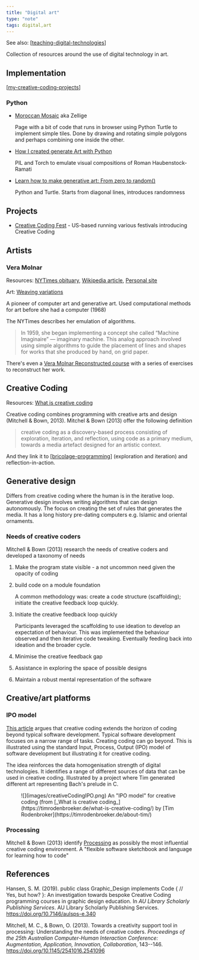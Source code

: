 ```yaml
---
title: "Digital art"
type: "note"
tags: digital,art
---
```


See also: [[teaching-digital-technologies]]

Collection of resources around the use of digital technology in art.

## Implementation

[[my-creative-coding-projects]]

### Python

- [Moroccan Mosaic](https://www.101computing.net/moroccan-mosaic/) aka Zellige

    Page with a bit of code that runs in browser using Python Turtle to implement simple tiles. Done by drawing and rotating simple polygons and perhaps combining one inside the other.

- [How I created generate Art with Python](https://towardsdatascience.com/how-i-created-generative-art-with-python-that-10000-dall-e-credits-could-not-buy-fcf804b61437)

    PIL and Torch to emulate visual compositions of Roman Haubenstock-Ramati

- [Learn how to make generative art: From zero to random()](https://spin.atomicobject.com/2021/12/14/generative-art-zero-random/)

    Python and Turtle. Starts from diagonal lines, introduces randomness

## Projects

- [Creative Coding Fest](https://ccfest.rocks/) - US-based running various festivals introducing Creative Coding

## Artists

### Vera Molnar

Resources: [NYTimes obituary](https://www.nytimes.com/2023/12/15/arts/vera-molnar-dead.html), [Wikipedia article](https://www.nytimes.com/2023/12/15/arts/vera-molnar-dead.html), [Personal site](http://www.veramolnar.com/)

Art: [Weaving variations](https://www.holo.mg/dossiers/vera-molnar-weaving-variations/)

A pioneer of computer art and generative art. Used computational methods for art before she had a computer (1968)

The NYTimes describes her emulation of algorithms. 

> In 1959, she began implementing a concept she called “Machine Imaginaire” — imaginary machine. This analog approach involved using simple algorithms to guide the placement of lines and shapes for works that she produced by hand, on grid paper.

There's even a [Vera Molnar Reconstructed course](https://timrodenbroeker.de/courses/molnar/) with a series of exercises to reconstruct her work.

## Creative Coding

Resources: [What is creative coding](https://timrodenbroeker.de/what-is-creative-coding/)

Creative coding combines programming with creative arts and design (Mitchell & Bown, 2013). Mitchel & Bown (2013) offer the following definition

> creative coding as a discovery-based process consisting of exploration, iteration, and reflection, using code as a primary medium, towards a media artefact designed for an artistic context.

And they link it to [[bricolage-programming]] (exploration and iteration) and reflection-in-action.

## Generative design

Differs from creative coding where the human is in the iterative loop. Generative design involves writing algorithms that can design autonomously. The focus on creating the set of rules that generates the media. It has a long history pre-dating computers e.g. Islamic and oriental ornaments.

### Needs of creative coders

Mitchell & Bown (2013) research the needs of creative coders and developed a taxonomy of needs

1. Make the program state visible - a not uncommon need given the opacity of coding
2. build code on a module foundation 

    A common methodology was: create a code structure (scaffolding); initiate the creative feedback loop quickly.

3. Initiate the creative feedback loop quickly

    Participants leveraged the scaffolding to use ideation to develop an expectation of behaviour. This was implemented the behaviour observed and then iterative code tweaking. Eventually feeding back into ideation and the broader cycle.

4. Minimise the creative feedback gap
5. Assistance in exploring the space of possible designs
6. Maintain a robust mental representation of the software

## Creative/art platforms

### IPO model

[This article](https://timrodenbroeker.de/what-is-creative-coding/) argues that creative coding extends the horizon of coding beyond typical software development. Typical software development focuses on a narrow range of tasks. Creating coding can go beyond. This is illustrated using the standard Input, Process, Output (IPO) model of software development but illustrating it for creative coding.

The idea reinforces the data homogenisation strength of digital technologies. It identifies a range of different sources of data that can be used in creative coding. Illustrated by a project where Tim generated different art representing Bach's prelude in C.

<figure markdown>
![](images/creativeCodingIPO.png)
<caption>An "IPO model" for creative coding (from [_What is creative coding_](https://timrodenbroeker.de/what-is-creative-coding/) by [Tim Rodenbroker](https://timrodenbroeker.de/about-tim/)</caption>
</figure>

### Processing

Mitchell & Bown (2013) identify [Processing](https://www.processing.org/) as possibly the most influential creative coding environment. A "flexible software sketchbook and language for learning how to code"

## References

Hansen, S. M. (2019). public class Graphic\_Design implements Code { // Yes, but how? }: An investigation towards bespoke Creative Coding programming courses in graphic design education. In *AU Library Scholarly Publishing Services*. AU Library Scholarly Publishing Services. <https://doi.org/10.7146/aulsps-e.340>

Mitchell, M. C., & Bown, O. (2013). Towards a creativity support tool in processing: Understanding the needs of creative coders. *Proceedings of the 25th Australian Computer-Human Interaction Conference: Augmentation, Application, Innovation, Collaboration*, 143--146. <https://doi.org/10.1145/2541016.2541096>

[//begin]: # "Autogenerated link references for markdown compatibility"
[teaching-digital-technologies]: teaching-digital-technologies "Teaching Digital Technologies"
[my-creative-coding-projects]: my-creative-coding-projects "My creative coding projects"
[bricolage-programming]: bricolage-programming "Bricolage programming"
[//end]: # "Autogenerated link references"
